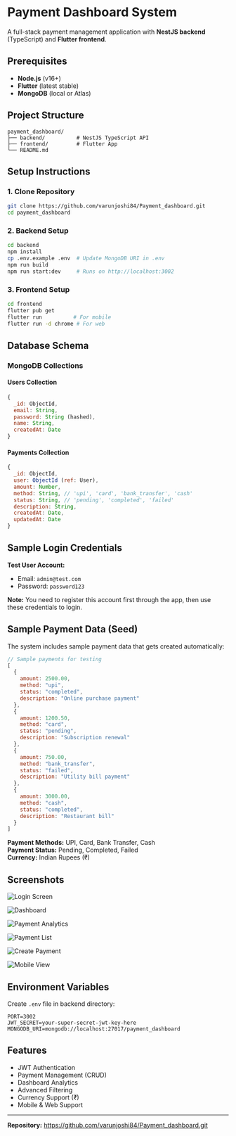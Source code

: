 # Payment Dashboard System

A full-stack payment management application with **NestJS backend** (TypeScript) and **Flutter frontend**.

## Prerequisites

- **Node.js** (v16+)
- **Flutter** (latest stable)
- **MongoDB** (local or Atlas)

## Project Structure

```
payment_dashboard/
├── backend/          # NestJS TypeScript API
├── frontend/         # Flutter App
└── README.md
```

## Setup Instructions

### 1. Clone Repository
```bash
git clone https://github.com/varunjoshi84/Payment_dashboard.git
cd payment_dashboard
```

### 2. Backend Setup
```bash
cd backend
npm install
cp .env.example .env  # Update MongoDB URI in .env
npm run build
npm run start:dev     # Runs on http://localhost:3002
```

### 3. Frontend Setup
```bash
cd frontend
flutter pub get
flutter run          # For mobile
flutter run -d chrome # For web
```

## Database Schema

### MongoDB Collections

#### Users Collection
```javascript
{
  _id: ObjectId,
  email: String,
  password: String (hashed),
  name: String,
  createdAt: Date
}
```

#### Payments Collection
```javascript
{
  _id: ObjectId,
  user: ObjectId (ref: User),
  amount: Number,
  method: String, // 'upi', 'card', 'bank_transfer', 'cash'
  status: String, // 'pending', 'completed', 'failed'
  description: String,
  createdAt: Date,
  updatedAt: Date
}
```

## Sample Login Credentials

**Test User Account:**
- Email: `admin@test.com`
- Password: `password123`

**Note:** You need to register this account first through the app, then use these credentials to login.

## Sample Payment Data (Seed)

The system includes sample payment data that gets created automatically:

```javascript
// Sample payments for testing
[
  {
    amount: 2500.00,
    method: "upi",
    status: "completed",
    description: "Online purchase payment"
  },
  {
    amount: 1200.50,
    method: "card", 
    status: "pending",
    description: "Subscription renewal"
  },
  {
    amount: 750.00,
    method: "bank_transfer",
    status: "failed", 
    description: "Utility bill payment"
  },
  {
    amount: 3000.00,
    method: "cash",
    status: "completed",
    description: "Restaurant bill"
  }
]
```

**Payment Methods:** UPI, Card, Bank Transfer, Cash  
**Payment Status:** Pending, Completed, Failed  
**Currency:** Indian Rupees (₹)

## Screenshots


![Login Screen](screenshots/Screenshot%202025-07-12%20at%2012.30.17.png)


![Dashboard](screenshots/Screenshot%202025-07-12%20at%2012.37.27.png)



![Payment Analytics](screenshots/Screenshot%202025-07-12%20at%2012.38.33.png)



![Payment List](screenshots/Screenshot%202025-07-12%20at%2012.38.44.png)



![Create Payment](screenshots/Screenshot%202025-07-12%20at%2012.39.06.png)



![Mobile View](screenshots/Screenshot%202025-07-12%20at%2012.39.22.png)


## Environment Variables

Create `.env` file in backend directory:
```env
PORT=3002
JWT_SECRET=your-super-secret-jwt-key-here
MONGODB_URI=mongodb://localhost:27017/payment_dashboard
```

## Features

- JWT Authentication
- Payment Management (CRUD)
- Dashboard Analytics
- Advanced Filtering
- Currency Support (₹)
- Mobile & Web Support

---

**Repository:** https://github.com/varunjoshi84/Payment_dashboard.git


